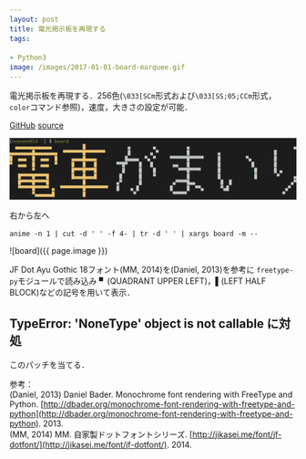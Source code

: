 ```yaml
---
layout: post
title: 電光掲示板を再現する
tags:

- Python3
image: /images/2017-01-01-board-marquee.gif
---
```


電光掲示板を再現する．256色(`\033[SCm`形式および`\033[SS;05;CCm`形式，
`color`コマンド参照)，速度，大きさの設定が可能．

[GitHub](https://github.com/noyuno/dotfiles/blob/master/bin/board)
[source](https://raw.githubusercontent.com/noyuno/dotfiles/master/bin/board)

![board](/images/2017-01-01-board.png)

右から左へ

~~~
anime -n 1 | cut -d ' ' -f 4- | tr -d ' ' | xargs board -m --
~~~

![board]({{ page.image }})

JF Dot Ayu Gothic 18フォント(MM, 2014)を(Daniel, 2013)を参考に
`freetype-py`モジュールで読み込み
▘(QUADRANT UPPER LEFT)，▌(LEFT HALF BLOCK)などの記号を用いて表示．

## TypeError: 'NoneType' object is not callable に対処

このパッチを当てる．

<script src="https://gist-it.appspot.com/http://github.com/noyuno/dotfiles/raw/master/patch/freetype-py/__init__.py.patch"></script>

参考：  
(Daniel, 2013) Daniel Bader. Monochrome font rendering with FreeType and Python. 
[http://dbader.org/monochrome-font-rendering-with-freetype-and-python](http://dbader.org/monochrome-font-rendering-with-freetype-and-python). 2013.     
(MM, 2014) MM. 自家製ドットフォントシリーズ. 
[http://jikasei.me/font/jf-dotfont/](http://jikasei.me/font/jf-dotfont/). 2014.
